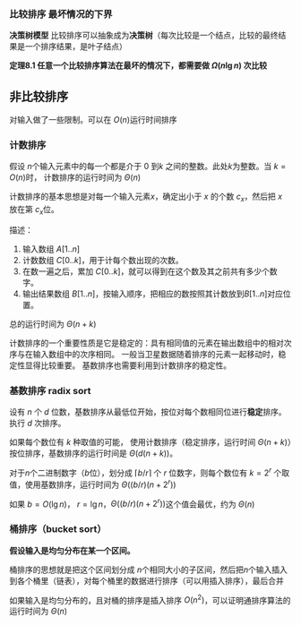 
### 比较排序 最坏情况的下界

**决策树模型**
比较排序可以抽象成为**决策树**（每次比较是一个结点，比较的最终结果是一个排序结果，是叶子结点）

**定理8.1 任意一个比较排序算法在最坏的情况下，都需要做 $\Omega(n\lg{n})$ 次比较**

## 非比较排序
对输入做了一些限制。可以在 $O(n)$运行时间排序

### 计数排序
假设 $n$个输入元素中的每一个都是介于 $0$ 到$k$ 之间的整数。此处$k$为整数。当 $k = O(n)$时， 计数排序的运行时间为  $\Theta(n)$

计数排序的基本思想是对每一个输入元素$x$，确定出小于 $x$ 的个数 $c_x$，然后把 $x$ 放在第 $c_x$位。

描述：
1. 输入数组 $A[1..n]$
2. 计数数组 $C[0..k]$，用于计每个数出现的次数。
3. 在数一遍之后，累加 $C[0..k]$，就可以得到在这个数及其之前共有多少个数字。
3. 输出结果数组 $B[1..n]$，按输入顺序，把相应的数按照其计数放到$B[1..n]$对应位置。

总的运行时间为 $\Theta(n+k)$

计数排序的一个重要性质是它是稳定的：具有相同值的元素在输出数组中的相对次序与在输入数组中的次序相同。
一般当卫星数据随着排序的元素一起移动时，稳定性显得比较重要。
基数排序也需要利用到计数排序的稳定性。

### 基数排序 radix sort
设有 $n$ 个 $d$ 位数，基数排序从最低位开始，按位对每个数相同位进行**稳定**排序。执行 $d$ 次排序。

如果每个数位有 $k$ 种取值的可能， 使用计数排序（稳定排序，运行时间 $\Theta(n+k)$）按位排序，基数排序的运行时间是 $\Theta(d(n+k))$。

对于$n$个二进制数字（$b$位），划分成 $\lceil b/r \rceil$ 个 $r$ 位数字，则每个数位有 $k = 2^r$ 个取值，使用基数排序，运行时间为 $\Theta((b/r)(n+2^r))$

如果 $b = O(\lg{n})$， $r = \lg{n}$，$\Theta((b/r)(n+2^r))$这个值会最优，约为 $\Theta(n)$


### 桶排序（bucket sort）
**假设输入是均匀分布在某一个区间。**

桶排序的思想就是把这个区间划分成 $n$个相同大小的子区间，然后把$n$个输入插入到各个桶里（链表），对每个桶里的数据进行排序（可以用插入排序），最后合并

如果输入是均匀分布的，且对桶的排序是插入排序 $O(n^2)$，可以证明通排序算法的运行时间为 $\Theta(n)$
